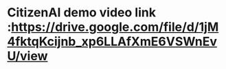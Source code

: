# CitizenAI demo video link :https://drive.google.com/file/d/1jM4fktqKcijnb_xp6LLAfXmE6VSWnEvU/view
